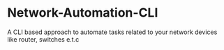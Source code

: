 # Network-Automation-CLI
A CLI based approach to automate tasks related to your network devices like router, switches e.t.c
